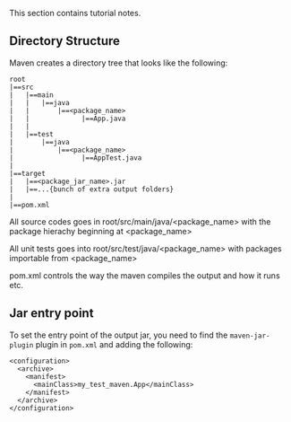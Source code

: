 This section contains tutorial notes.

## Directory Structure

Maven creates a directory tree that looks like the following:
```
root
|==src
|   |==main
|   |   |==java
|   |       |==<package_name>
|   |             |==App.java
|   |
|   |==test
|       |==java
|           |==<package_name>
|                 |==AppTest.java
|
|==target
|   |==<package_jar_name>.jar
|   |==...{bunch of extra output folders}
|
|==pom.xml
```

All source codes goes in root/src/main/java/<package_name> with the package hierachy beginning at <package_name>

All unit tests goes into root/src/test/java/<package_name> with packages importable from <package_name>

pom.xml controls the way the maven compiles the output and how it runs etc.

## Jar entry point

To set the entry point of the output jar, you need to find the `maven-jar-plugin` plugin in `pom.xml` and adding the following:

```
<configuration>
  <archive>
    <manifest>
      <mainClass>my_test_maven.App</mainClass>
    </manifest>
  </archive>
</configuration>
```